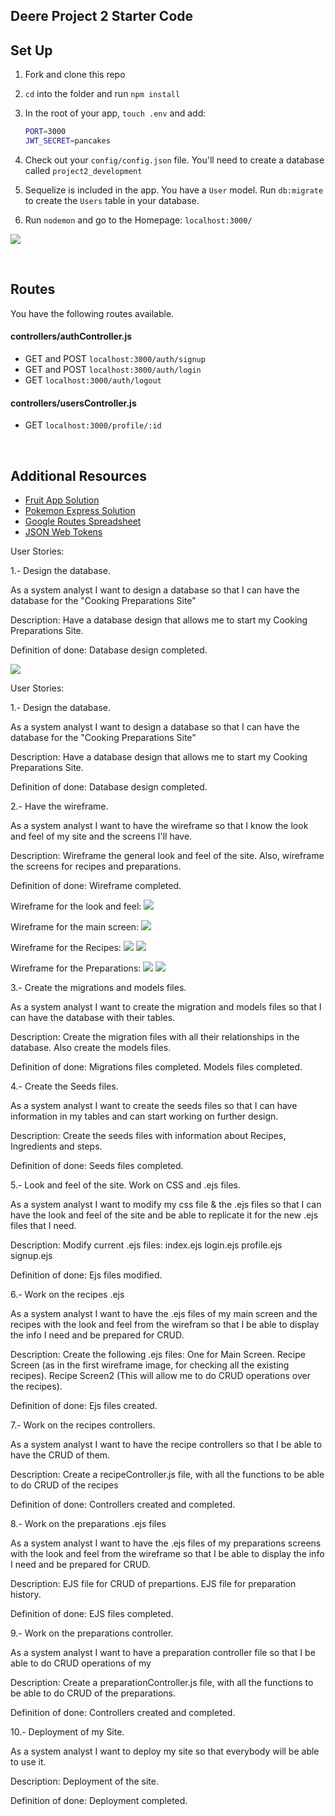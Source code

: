 ## Deere Project 2 Starter Code

## Set Up

1. Fork and clone this repo
1. `cd` into the folder and run `npm install`
1. In the root of your app, `touch .env` and add:

   ```bash
   PORT=3000
   JWT_SECRET=pancakes
   ```

1. Check out your `config/config.json` file. You'll need to create a database called `project2_development`
1. Sequelize is included in the app. You have a `User` model. Run `db:migrate` to create the `Users` table in your database.
1. Run `nodemon` and go to the Homepage: `localhost:3000/`

![](https://i.imgur.com/uuhrOxQ.png)

<br>

## Routes

You have the following routes available.

#### controllers/authController.js

- GET and POST `localhost:3000/auth/signup`
- GET and POST `localhost:3000/auth/login`
- GET `localhost:3000/auth/logout`

#### controllers/usersController.js

- GET `localhost:3000/profile/:id`

<br>

## Additional Resources

- [Fruit App Solution](https://git.generalassemb.ly/jdr-0622/fruit-app-in-class)
- [Pokemon Express Solution](https://git.generalassemb.ly/jdr-0622/pokemon-express-sequelize6)
- [Google Routes Spreadsheet](https://docs.google.com/spreadsheets/d/14-LHKXLtEkp_vKEz3qSKjREnrmSyzQ9fimTlmrPsZsQ/edit#gid=0)
- [JSON Web Tokens](https://jwt.io/)

User Stories:

1.- Design the database.

As a system analyst I want to design a database so that I can have the database for the "Cooking Preparations Site"

Description:
Have a database design that allows me to start my Cooking Preparations Site.

Definition of done:
Database design completed.

<img src="./public/images/dbDiagram.png" >

User Stories:

1.- Design the database.

As a system analyst I want to design a database so that I can have the database for the "Cooking Preparations Site"

Description:
Have a database design that allows me to start my Cooking Preparations Site.

Definition of done:
Database design completed.

2.- Have the wireframe.

As a system analyst I want to have the wireframe so that I know the look and feel of my site and the screens I'll have.

Description:
Wireframe the general look and feel of the site. Also, wireframe the screens for recipes and preparations.

Definition of done:
Wireframe completed.

Wireframe for the look and feel:
<img src="./public/images/FirstScreen.png" >

Wireframe for the main screen:
<img src="./public/images/MainScreen.png" >

Wireframe for the Recipes:
<img src="./public/images/RecipeScreen.png" >
<img src="./public/images/RecipeScreen2.png" >

Wireframe for the Preparations:
<img src="./public/images/PrepStart.png" >
<img src="./public/images/PrepHis.png" >

3.- Create the migrations and models files.

As a system analyst I want to create the migration and models files so that I can have the database with their tables.

Description:
Create the migration files with all their relationships in the database.
Also create the models files.

Definition of done:
Migrations files completed.
Models files completed.

4.- Create the Seeds files.

As a system analyst I want to create the seeds files so that I can have information in my tables and can start working on further design.

Description:
Create the seeds files with information about Recipes, Ingredients and steps.

Definition of done:
Seeds files completed.

5.- Look and feel of the site. Work on CSS and .ejs files.

As a system analyst I want to modify my css file & the .ejs files so that I can have the look and feel of the site and be able to replicate it for the new .ejs files that I need.

Description:
Modify current .ejs files:
index.ejs
login.ejs
profile.ejs
signup.ejs

Definition of done:
Ejs files modified.

6.- Work on the recipes .ejs

As a system analyst I want to have the .ejs files of my main screen and the recipes with the look and feel from the wirefram so that I be able to display the info I need and be prepared for CRUD.

Description:
Create the following .ejs files:
One for Main Screen.
Recipe Screen (as in the first wireframe image, for checking all the existing recipes).
Recipe Screen2 (This will allow me to do CRUD operations over the recipes).

Definition of done:
Ejs files created.


7.- Work on the recipes controllers.

As a system analyst I want to have the recipe controllers so that I be able to have the CRUD of them.

Description:
Create a recipeController.js file, with all the functions to be able to do CRUD of the recipes

Definition of done:
Controllers created and completed.


8.- Work on the preparations .ejs files

As a system analyst I want to have the .ejs files of my preparations screens with the look and feel from the wireframe so that I be able to display the info I need and be prepared for CRUD.

Description:
EJS file for CRUD of prepartions.
EJS file for preparation history.

Definition of done:
EJS files completed.

9.- Work on the preparations controller.

As a system analyst I want to have a preparation controller file  so that I be able to do CRUD operations of my 

Description:
Create a preparationController.js file, with all the functions to be able to do CRUD of the preparations.

Definition of done:
Controllers created and completed.

10.- Deployment of my Site.

As a system analyst I want to deploy my site so that everybody will be able to use it.

Description:
Deployment of the site.

Definition of done:
Deployment completed.